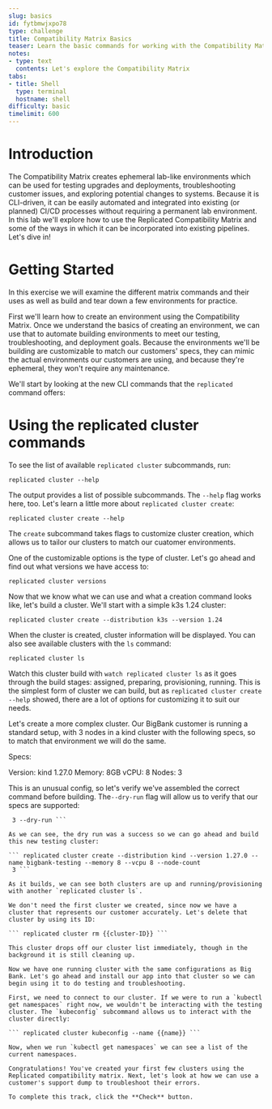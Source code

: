 ```yaml
---
slug: basics
id: fytbmwjxpo78
type: challenge
title: Compatibility Matrix Basics
teaser: Learn the basic commands for working with the Compatibility Matrix CLI.
notes:
- type: text
  contents: Let's explore the Compatibility Matrix
tabs:
- title: Shell
  type: terminal
  hostname: shell
difficulty: basic
timelimit: 600
---
```

Introduction
===============
The Compatibility Matrix creates ephemeral lab-like environments which can be used for testing upgrades and deployments, troubleshooting customer issues, and exploring potential changes to systems. Because it is CLI-driven, it can be easily automated and integrated into existing (or planned) CI/CD processes without requiring a permanent lab environment. In this lab we'll explore how to use the Replicated Compatibility Matrix and some of the ways in which it can be incorporated into existing pipelines. Let's dive in!

Getting Started
===
In this exercise we will examine the different matrix commands and their uses as well as build and tear down a few environments for practice.

First we'll learn how to create an environment using the Compatibility Matrix. Once we understand the basics of creating an environment, we can use that to automate building environments to meet our testing, troubleshooting, and deployment goals. Because the environments we'll be building are customizable to match our customers' specs, they can mimic the actual environments our customers are using, and because they're ephemeral, they won't require any maintenance. 

We'll start by looking at the new CLI commands that the `replicated` command offers:

<link to docs>

Using the replicated cluster commands
===

To see the list of available `replicated cluster` subcommands, run:

``` replicated cluster --help ```

The output provides a list of possible subcommands. The `--help` flag works here, too. Let's learn a little more about `replicated cluster create`:

``` replicated cluster create --help ```

The `create` subcommand takes flags to customize cluster creation, which allows us to tailor our clusters to match our cuatomer environments.

One of the customizable options is the type of cluster. Let's go ahead and find out what versions we have access to:

``` replicated cluster versions  ```

Now that we know what we can use and what a creation command looks like, let's build a cluster. We'll start with a simple k3s 1.24 cluster:

``` replicated cluster create --distribution k3s --version 1.24 ```

When the cluster is created, cluster information will be displayed. You can also see available clusters with the `ls` command:

``` replicated cluster ls ```

Watch this cluster build with `watch replicated cluster ls` as it goes through the build stages: assigned, preparing, provisioning, running. This is the simplest form of cluster we can build, but as `replicated cluster create --help` showed, there are a lot of options for customizing it to suit our needs.

Let's create a more complex cluster. Our BigBank customer is running a standard setup, with 3 nodes in a kind cluster with the following specs, so to match that environment we will do the same.

Specs:

Version: kind 1.27.0 
Memory: 8GB
vCPU: 8
Nodes: 3

This is an unusual config, so let's verify we've assembled the correct command before building. The`--dry-run` flag will allow us to verify that our specs are supported:

``` replicated cluster create --distribution kind --version 1.27.0 --name bigbank-testing --memory 8 --vcpu 8 --node-count
 3 --dry-run ```

As we can see, the dry run was a success so we can go ahead and build this new testing cluster:

``` replicated cluster create --distribution kind --version 1.27.0 --name bigbank-testing --memory 8 --vcpu 8 --node-count
 3 ```

As it builds, we can see both clusters are up and running/provisioning  with another `replicated cluster ls`.

We don't need the first cluster we created, since now we have a cluster that represents our customer accurately. Let's delete that cluster by using its ID:

``` replicated cluster rm {{cluster-ID}} ```

This cluster drops off our cluster list immediately, though in the background it is still cleaning up.

Now we have one running cluster with the same configurations as Big Bank. Let's go ahead and install our app into that cluster so we can begin using it to do testing and troubleshooting. 

First, we need to connect to our cluster. If we were to run a `kubectl get namespaces` right now, we wouldn't be interacting with the testing cluster. The `kubeconfig` subcommand allows us to interact with the cluster directly:

``` replicated cluster kubeconfig --name {{name}} ```

Now, when we run `kubectl get namespaces` we can see a list of the current namespaces. 

Congratulations! You've created your first few clusters using the Replicated compatibility matrix. Next, let's look at how we can use a customer's support dump to troubleshoot their errors.

To complete this track, click the **Check** button.

